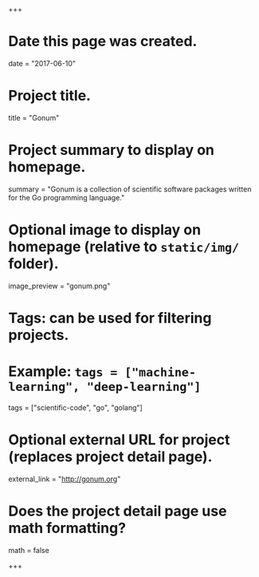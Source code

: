 +++
# Date this page was created.
date = "2017-06-10"

# Project title.
title = "Gonum"

# Project summary to display on homepage.
summary = "Gonum is a collection of scientific software packages written for the Go programming language."

# Optional image to display on homepage (relative to `static/img/` folder).
image_preview = "gonum.png"

# Tags: can be used for filtering projects.
# Example: `tags = ["machine-learning", "deep-learning"]`
tags = ["scientific-code", "go", "golang"]

# Optional external URL for project (replaces project detail page).
external_link = "http://gonum.org"

# Does the project detail page use math formatting?
math = false

+++

